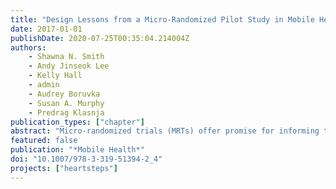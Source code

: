```yaml
---
title: "Design Lessons from a Micro-Randomized Pilot Study in Mobile Health"
date: 2017-01-01
publishDate: 2020-07-25T00:35:04.214004Z
authors:
    - Shawna N. Smith
    - Andy Jinseok Lee
    - Kelly Hall
    - admin
    - Audrey Boruvka
    - Susan A. Murphy
    - Predrag Klasnja
publication_types: ["chapter"]
abstract: "Micro-randomized trials (MRTs) offer promise for informing the development of effective mobile just-in-time adaptive interventions (JITAIs) intended to support individuals' health behavior change, but both their novelty and the novelty of JITAIs introduces new problems in implementation. An understanding of the practical challenges unique to rolling out MRTs and JITAIs is a prerequisite to valid empirical tests of such interventions. In this chapter, we relay lessons learned from the first MRT pilot study of HeartSteps, a JITAI intended to encourage sedentary adults to increase their physical activity by sending contextually-relevant, actionable activity suggestions and by supporting activity planning for the following day. This chapter outlines the lessons our study team learned from the HeartSteps pilot across four domains: (1) study recruitment and retention; (2) technical challenges in architecting a just-in-time adaptive intervention; (3) considerations of treatment delivery unique to JITAIs and MRTs; and (4) participant usage of and reflections on the HeartSteps study."
featured: false
publication: "*Mobile Health*"
doi: "10.1007/978-3-319-51394-2_4"
projects: ["heartsteps"]
---
```



